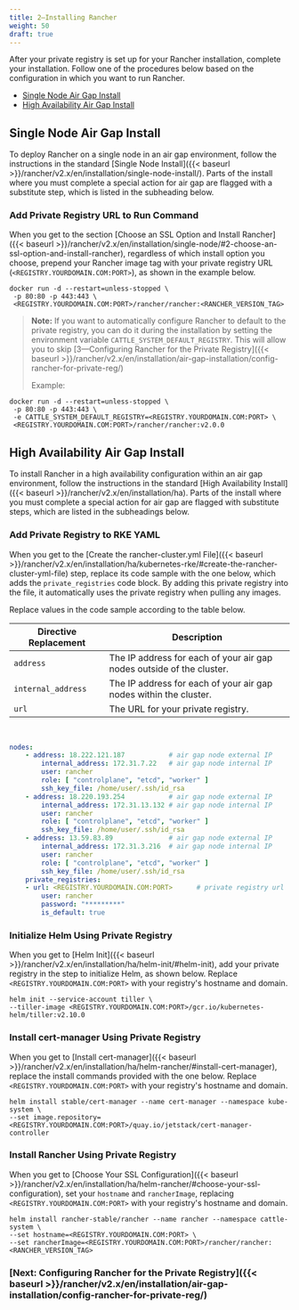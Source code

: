 ```yaml
---
title: 2—Installing Rancher
weight: 50
draft: true
---
```


After your private registry is set up for your Rancher installation, complete your installation. Follow one of the procedures below based on the configuration in which you want to run Rancher.

<!-- TOC -->

- [Single Node Air Gap Install](#single-node-air-gap-install)
- [High Availability Air Gap Install](#high-availability-air-gap-install)

<!-- /TOC -->
## Single Node Air Gap Install

To deploy Rancher on a single node in an air gap environment, follow the instructions in the standard [Single Node Install]({{< baseurl >}}/rancher/v2.x/en/installation/single-node-install/). Parts of the install where you must complete a special action for air gap are flagged with a substitute step, which is listed in the subheading below.


### Add Private Registry URL to Run Command

When you get to the section [Choose an SSL Option and Install Rancher]({{< baseurl >}}/rancher/v2.x/en/installation/single-node/#2-choose-an-ssl-option-and-install-rancher), regardless of which install option you choose, prepend your Rancher image tag with your private registry URL (`<REGISTRY.YOURDOMAIN.COM:PORT>`), as shown in the example below.

```
docker run -d --restart=unless-stopped \
 -p 80:80 -p 443:443 \
 <REGISTRY.YOURDOMAIN.COM:PORT>/rancher/rancher:<RANCHER_VERSION_TAG>
```

>**Note:** If you want to automatically configure Rancher to default to the private registry, you can do it during the installation by setting the environment variable `CATTLE_SYSTEM_DEFAULT_REGISTRY`. This will allow you to skip [3—Configuring Rancher for the Private Registry]({{< baseurl >}}/rancher/v2.x/en/installation/air-gap-installation/config-rancher-for-private-reg/)
>
> Example:
```
docker run -d --restart=unless-stopped \
 -p 80:80 -p 443:443 \
 -e CATTLE_SYSTEM_DEFAULT_REGISTRY=<REGISTRY.YOURDOMAIN.COM:PORT> \
 <REGISTRY.YOURDOMAIN.COM:PORT>/rancher/rancher:v2.0.0
```

## High Availability Air Gap Install

To install Rancher in a high availability configuration within an air gap environment, follow the instructions in the standard [High Availability Install]({{< baseurl >}}/rancher/v2.x/en/installation/ha). Parts of the install where you must complete a special action for air gap are flagged with substitute steps, which are listed in the subheadings below.

### Add Private Registry to RKE YAML

When you get to the [Create the rancher-cluster.yml File]({{< baseurl >}}/rancher/v2.x/en/installation/ha/kubernetes-rke/#create-the-rancher-cluster-yml-file) step, replace its code sample with the one below, which adds the `private_registries` code block. By adding this private registry into the file, it automatically uses the private registry when pulling any images.

Replace values in the code sample according to the table below.

| Directive Replacement   | Description                                                           |
| ----------------------- | --------------------------------------------------------------------- |
| `address`               | The IP address for each of your air gap nodes outside of the cluster. |
| `internal_address`      | The IP address for each of your air gap nodes within the cluster.     |
| `url`                   | The URL for your private registry.                                    |

<br>

```yaml
nodes:
    - address: 18.222.121.187           # air gap node external IP
        internal_address: 172.31.7.22   # air gap node internal IP
        user: rancher
        role: [ "controlplane", "etcd", "worker" ]
        ssh_key_file: /home/user/.ssh/id_rsa
    - address: 18.220.193.254           # air gap node external IP
        internal_address: 172.31.13.132 # air gap node internal IP
        user: rancher
        role: [ "controlplane", "etcd", "worker" ]
        ssh_key_file: /home/user/.ssh/id_rsa
    - address: 13.59.83.89              # air gap node external IP
        internal_address: 172.31.3.216  # air gap node internal IP
        user: rancher
        role: [ "controlplane", "etcd", "worker" ]
        ssh_key_file: /home/user/.ssh/id_rsa
    private_registries:
    - url: <REGISTRY.YOURDOMAIN.COM:PORT>      # private registry url
        user: rancher
        password: "*********"
        is_default: true
```

### Initialize Helm Using Private Registry

When you get to [Helm Init]({{< baseurl >}}/rancher/v2.x/en/installation/ha/helm-init/#helm-init), add your private registry in the step to initialize Helm, as shown below. Replace `<REGISTRY.YOURDOMAIN.COM:PORT>` with your registry's hostname and domain.

```
helm init --service-account tiller \
--tiller-image <REGISTRY.YOURDOMAIN.COM:PORT>/gcr.io/kubernetes-helm/tiller:v2.10.0
```

### Install cert-manager Using Private Registry

When you get to [Install cert-manager]({{< baseurl >}}/rancher/v2.x/en/installation/ha/helm-rancher/#install-cert-manager), replace the install commands provided with the one below. Replace `<REGISTRY.YOURDOMAIN.COM:PORT>` with your registry's hostname and domain.


```
helm install stable/cert-manager --name cert-manager --namespace kube-system \
--set image.repository=<REGISTRY.YOURDOMAIN.COM:PORT>/quay.io/jetstack/cert-manager-controller
```

### Install Rancher Using Private Registry

When you get to [Choose Your SSL Configuration]({{< baseurl >}}/rancher/v2.x/en/installation/ha/helm-rancher/#choose-your-ssl-configuration), set your `hostname` and `rancherImage`, replacing `<REGISTRY.YOURDOMAIN.COM:PORT>` with your registry's hostname and domain.


```
helm install rancher-stable/rancher --name rancher --namespace cattle-system \
--set hostname=<REGISTRY.YOURDOMAIN.COM:PORT> \
--set rancherImage=<REGISTRY.YOURDOMAIN.COM:PORT>/rancher/rancher:<RANCHER_VERSION_TAG>
```

### [Next: Configuring Rancher for the Private Registry]({{< baseurl >}}/rancher/v2.x/en/installation/air-gap-installation/config-rancher-for-private-reg/)
